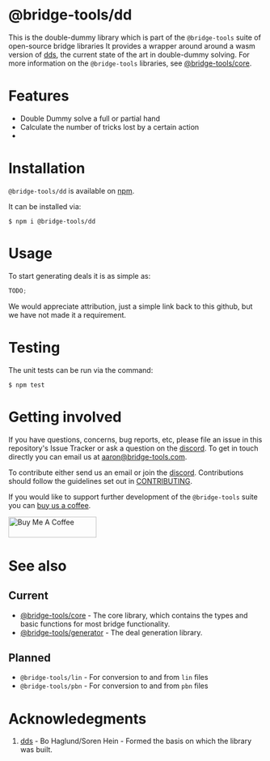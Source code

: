 # @bridge-tools/dd

This is the double-dummy library which is part of the `@bridge-tools` suite of open-source bridge libraries It provides a wrapper around around a wasm version of [dds](https://github.com/dds-bridge/dds), the current state of the art in double-dummy solving. For more information on the `@bridge-tools` libraries, see [@bridge-tools/core](https://github.com/aaron-hutton/bridge-tools/tree/main/packages/core).

# Features

- Double Dummy solve a full or partial hand
- Calculate the number of tricks lost by a certain action
-

# Installation

`@bridge-tools/dd` is available on [npm](https://www.npmjs.com/package/@bridge-tools/dd).

It can be installed via:

```console
$ npm i @bridge-tools/dd
```

# Usage

To start generating deals it is as simple as:

```typescript
TODO;
```

We would appreciate attribution, just a simple link back to this github, but we have not made it a requirement.

# Testing

The unit tests can be run via the command:

```console
$ npm test
```

# Getting involved

If you have questions, concerns, bug reports, etc, please file an issue in this repository's Issue Tracker or ask a question on the [discord](https://discord.gg/fxAQcRY2dt).
To get in touch directly you can email us at [aaron@bridge-tools.com](mailto:aaron@bridge-tools.com?subject=[GitHub]).

To contribute either send us an email or join the [discord](https://discord.gg/fxAQcRY2dt). Contributions should follow the guidelines set out in [CONTRIBUTING](https://github.com/aaron-hutton/bridge-tools/blob/main/CONTRIBUTING.md).

If you would like to support further development of the `@bridge-tools` suite you can [buy us a coffee](https://www.buymeacoffee.com/bridgetools).

<a href="https://www.buymeacoffee.com/bridgetools" target="_blank"><img src="https://cdn.buymeacoffee.com/buttons/default-orange.png" alt="Buy Me A Coffee" height="41" width="174"></a>

# See also

## Current

- [@bridge-tools/core](https://github.com/aaron-hutton/bridge-tools/tree/main/packages/core) - The core library, which contains the types and basic functions for most bridge functionality.
- [@bridge-tools/generator](https://github.com/aaron-hutton/bridge-tools/tree/main/packages/generator) - The deal generation library.

## Planned

- `@bridge-tools/lin` - For conversion to and from `lin` files
- `@bridge-tools/pbn` - For conversion to and from `pbn` files

# Acknowledegments

1. [dds](https://github.com/dds-bridge/dds) - Bo Haglund/Soren Hein - Formed the basis on which the library was built.
